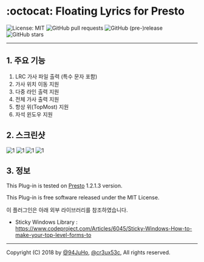 # :octocat: Floating Lyrics for Presto

<img src="https://img.shields.io/badge/License-MIT-lightgrey.svg" alt="License: MIT"> ![GitHub pull requests](https://img.shields.io/github/issues-pr/cr3ux53c/Presto.SWCamp.Lyrics.svg) ![GitHub (pre-)release](https://img.shields.io/github/release-pre/cr3ux53c/Presto.SWCamp.Lyrics.svg) 
![GitHub stars](https://img.shields.io/github/stars/cr3ux53c/Presto.SWCamp.Lyrics.svg?label=Stars&style=social)

---

## 1. 주요 기능

1. LRC 가사 파일 출력 (특수 문자 포함)
1. 가사 위치 이동 지원
1. 다중 라인 출력 지원
1. 전체 가사 출력 지원
1. 항상 위(TopMost) 지원
1. 자석 윈도우 지원

## 2. 스크린샷
![1](https://user-images.githubusercontent.com/28856527/49240155-ea909780-f447-11e8-9a3f-3fc4cda73e4b.png)
![1](https://user-images.githubusercontent.com/28856527/49239947-6807d800-f447-11e8-9704-55a40158390b.gif)
![1](https://user-images.githubusercontent.com/28856527/49240058-a9988300-f447-11e8-9348-6e49b8897ba4.gif)
![1](https://user-images.githubusercontent.com/28856527/49240283-2f1c3300-f448-11e8-84fb-72e15aca10e0.png)
## 3. 정보
This Plug-in is tested on [Presto](http://www.kodnix.com/Services/Presto) 1.2.1.3 version.

This Plug-in is free software released under the MIT License.

이 플러그인은 아래 외부 라이브러리를 참조하였습니다.
 * Sticky Windows Library : https://www.codeproject.com/Articles/6045/Sticky-Windows-How-to-make-your-top-level-forms-to

 ---

Copyright (C) 2018 by [@94JuHo](https://github.com/94JuHo), [@cr3ux53c](https://github.com/cr3ux53c), All rights reserved.
